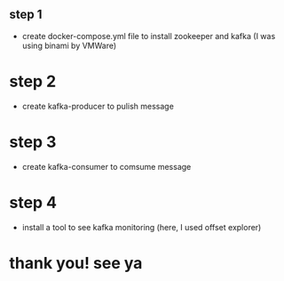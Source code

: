 ## step 1
  - create docker-compose.yml file to install zookeeper and kafka (I was using binami by VMWare)
# step 2
  - create kafka-producer to pulish message
# step 3
  - create kafka-consumer to comsume message
# step 4
  - install a tool to see kafka monitoring (here, I used offset explorer)
# thank you! see ya
